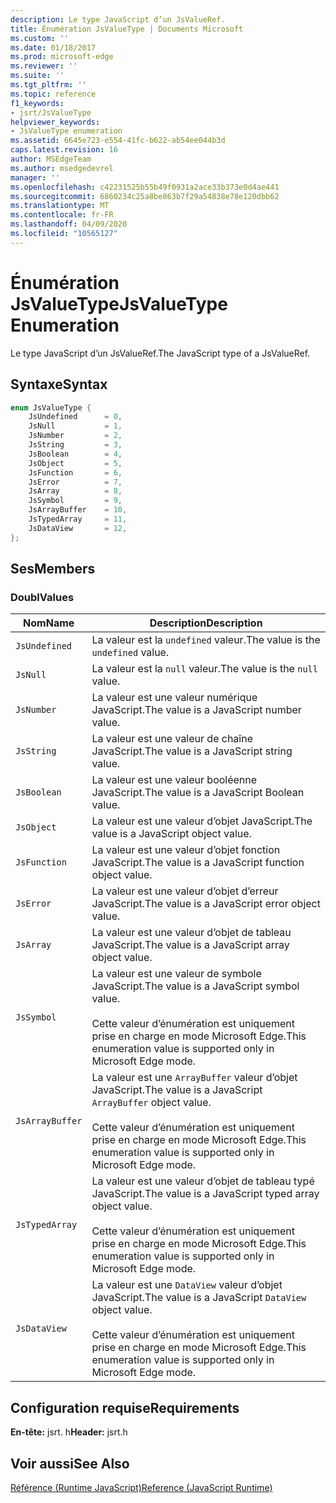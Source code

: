 ```yaml
---
description: Le type JavaScript d’un JsValueRef.
title: Énumération JsValueType | Documents Microsoft
ms.custom: ''
ms.date: 01/18/2017
ms.prod: microsoft-edge
ms.reviewer: ''
ms.suite: ''
ms.tgt_pltfrm: ''
ms.topic: reference
f1_keywords:
- jsrt/JsValueType
helpviewer_keywords:
- JsValueType enumeration
ms.assetid: 6645e723-e554-41fc-b622-ab54ee044b3d
caps.latest.revision: 16
author: MSEdgeTeam
ms.author: msedgedevrel
manager: ''
ms.openlocfilehash: c42231525b55b49f0931a2ace33b373e0d4ae441
ms.sourcegitcommit: 6860234c25a8be863b7f29a54838e78e120dbb62
ms.translationtype: MT
ms.contentlocale: fr-FR
ms.lasthandoff: 04/09/2020
ms.locfileid: "10565127"
---
```

# <span data-ttu-id="b945e-103">Énumération JsValueType</span><span class="sxs-lookup"><span data-stu-id="b945e-103">JsValueType Enumeration</span></span>
<span data-ttu-id="b945e-104">Le type JavaScript d’un JsValueRef.</span><span class="sxs-lookup"><span data-stu-id="b945e-104">The JavaScript type of a JsValueRef.</span></span>  
  
## <span data-ttu-id="b945e-105">Syntaxe</span><span class="sxs-lookup"><span data-stu-id="b945e-105">Syntax</span></span>  
  
```cpp  
enum JsValueType {  
    JsUndefined      = 0,  
    JsNull           = 1,  
    JsNumber         = 2,  
    JsString         = 3,  
    JsBoolean        = 4,  
    JsObject         = 5,  
    JsFunction       = 6,  
    JsError          = 7,  
    JsArray          = 8,  
    JsSymbol         = 9,  
    JsArrayBuffer    = 10,  
    JsTypedArray     = 11,  
    JsDataView       = 12,  
};  
```  
  
## <span data-ttu-id="b945e-106">Ses</span><span class="sxs-lookup"><span data-stu-id="b945e-106">Members</span></span>  
  
### <span data-ttu-id="b945e-107">Doubl</span><span class="sxs-lookup"><span data-stu-id="b945e-107">Values</span></span>  
  
|<span data-ttu-id="b945e-108">Nom</span><span class="sxs-lookup"><span data-stu-id="b945e-108">Name</span></span>|<span data-ttu-id="b945e-109">Description</span><span class="sxs-lookup"><span data-stu-id="b945e-109">Description</span></span>|  
|----------|-----------------|  
|`JsUndefined`|<span data-ttu-id="b945e-110">La valeur est la `undefined` valeur.</span><span class="sxs-lookup"><span data-stu-id="b945e-110">The value is the `undefined` value.</span></span>|  
|`JsNull`|<span data-ttu-id="b945e-111">La valeur est la `null` valeur.</span><span class="sxs-lookup"><span data-stu-id="b945e-111">The value is the `null` value.</span></span>|  
|`JsNumber`|<span data-ttu-id="b945e-112">La valeur est une valeur numérique JavaScript.</span><span class="sxs-lookup"><span data-stu-id="b945e-112">The value is a JavaScript number value.</span></span>|  
|`JsString`|<span data-ttu-id="b945e-113">La valeur est une valeur de chaîne JavaScript.</span><span class="sxs-lookup"><span data-stu-id="b945e-113">The value is a JavaScript string value.</span></span>|  
|`JsBoolean`|<span data-ttu-id="b945e-114">La valeur est une valeur booléenne JavaScript.</span><span class="sxs-lookup"><span data-stu-id="b945e-114">The value is a JavaScript Boolean value.</span></span>|  
|`JsObject`|<span data-ttu-id="b945e-115">La valeur est une valeur d’objet JavaScript.</span><span class="sxs-lookup"><span data-stu-id="b945e-115">The value is a JavaScript object value.</span></span>|  
|`JsFunction`|<span data-ttu-id="b945e-116">La valeur est une valeur d’objet fonction JavaScript.</span><span class="sxs-lookup"><span data-stu-id="b945e-116">The value is a JavaScript function object value.</span></span>|  
|`JsError`|<span data-ttu-id="b945e-117">La valeur est une valeur d’objet d’erreur JavaScript.</span><span class="sxs-lookup"><span data-stu-id="b945e-117">The value is a JavaScript error object value.</span></span>|  
|`JsArray`|<span data-ttu-id="b945e-118">La valeur est une valeur d’objet de tableau JavaScript.</span><span class="sxs-lookup"><span data-stu-id="b945e-118">The value is a JavaScript array object value.</span></span>|  
|`JsSymbol`|<span data-ttu-id="b945e-119">La valeur est une valeur de symbole JavaScript.</span><span class="sxs-lookup"><span data-stu-id="b945e-119">The value is a JavaScript symbol value.</span></span><br /><br /> <span data-ttu-id="b945e-120">Cette valeur d’énumération est uniquement prise en charge en mode Microsoft Edge.</span><span class="sxs-lookup"><span data-stu-id="b945e-120">This enumeration value is supported only in Microsoft Edge mode.</span></span>|  
|`JsArrayBuffer`|<span data-ttu-id="b945e-121">La valeur est une `ArrayBuffer` valeur d’objet JavaScript.</span><span class="sxs-lookup"><span data-stu-id="b945e-121">The value is a JavaScript `ArrayBuffer` object value.</span></span><br /><br /> <span data-ttu-id="b945e-122">Cette valeur d’énumération est uniquement prise en charge en mode Microsoft Edge.</span><span class="sxs-lookup"><span data-stu-id="b945e-122">This enumeration value is supported only in Microsoft Edge mode.</span></span>|  
|`JsTypedArray`|<span data-ttu-id="b945e-123">La valeur est une valeur d’objet de tableau typé JavaScript.</span><span class="sxs-lookup"><span data-stu-id="b945e-123">The value is a JavaScript typed array object value.</span></span><br /><br /> <span data-ttu-id="b945e-124">Cette valeur d’énumération est uniquement prise en charge en mode Microsoft Edge.</span><span class="sxs-lookup"><span data-stu-id="b945e-124">This enumeration value is supported only in Microsoft Edge mode.</span></span>|  
|`JsDataView`|<span data-ttu-id="b945e-125">La valeur est une `DataView` valeur d’objet JavaScript.</span><span class="sxs-lookup"><span data-stu-id="b945e-125">The value is a JavaScript `DataView` object value.</span></span><br /><br /> <span data-ttu-id="b945e-126">Cette valeur d’énumération est uniquement prise en charge en mode Microsoft Edge.</span><span class="sxs-lookup"><span data-stu-id="b945e-126">This enumeration value is supported only in Microsoft Edge mode.</span></span>|  
  
## <span data-ttu-id="b945e-127">Configuration requise</span><span class="sxs-lookup"><span data-stu-id="b945e-127">Requirements</span></span>  
 <span data-ttu-id="b945e-128">**En-tête:** jsrt. h</span><span class="sxs-lookup"><span data-stu-id="b945e-128">**Header:** jsrt.h</span></span>  
  
## <span data-ttu-id="b945e-129">Voir aussi</span><span class="sxs-lookup"><span data-stu-id="b945e-129">See Also</span></span>  
 [<span data-ttu-id="b945e-130">Référence (Runtime JavaScript)</span><span class="sxs-lookup"><span data-stu-id="b945e-130">Reference (JavaScript Runtime)</span></span>](../chakra-hosting/reference-javascript-runtime.md)